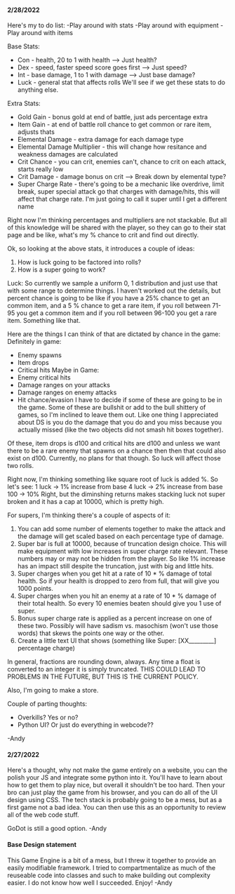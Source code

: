 #### 2/28/2022
Here's my to do list:
-Play around with stats
-Play around with equipment
-Play around with items

Base Stats:
* Con - health, 20 to 1 with health
--> Just health?
* Dex - speed, faster speed score goes first
--> Just speed?
* Int - base damage, 1 to 1 with damage
--> Just base damage?
* Luck - general stat that affects rolls
We'll see if we get these stats to do anything else. 

Extra Stats:
* Gold Gain - bonus gold at end of battle, just ads percentage extra
* Item Gain - at end of battle roll chance to get common or rare item, adjusts thats
* Elemental Damage - extra damage for each damage type
* Elemental Damage Multiplier - this will change how resitance and weakness damages are calculated
* Crit Chance - you can crit, enemies can't, chance to crit on each attack, starts really low
* Crit Damage - damage bonus on crit
--> Break down by elemental type?
* Super Charge Rate - there's going to be a mechanic like overdrive, limit break, super special attack go that charges with damage/hits, this will affect that charge rate. I'm just going to call it super until I get a different name

Right now I'm thinking percentages and multipliers are not stackable. But all of this knowledge will be shared with the player, so they can go to their stat page and be like, what's my % chance to crit and find out directly.


Ok, so looking at the above stats, it introduces a couple of ideas:
1. How is luck going to be factored into rolls?
2. How is a super going to work?

Luck:
So currently we sample a uniform 0, 1 distribution and just use that with some range to determine things. I haven't worked out the details, but percent chance is going to be like if you have a 25% chance to get an common item, and a 5 % chance to get a rare item, if you roll between 71-95 you get a common item and if you roll between 96-100 you get a rare item. Something like that. 

Here are the things I can think of that are dictated by chance in the game:
Definitely in game:
* Enemy spawns
* Item drops
* Critical hits
Maybe in Game:
* Enemy critical hits
* Damage ranges on your attacks
* Damage ranges on enemy attacks
* Hit chance/evasion
I have to decide if some of these are going to be in the game. Some of these are bullshit or add to the bull shittery of games, so I'm inclined to leave them out. Like one thing I appreciated about DS is you do the damage that you do and you miss because you actually missed (like the two objects did not smash hit boxes together).

Of these, item drops is d100 and critical hits are d100 and unless we want there to be a rare enemy that spawns on a chance then then that could also exist on d100. Currently, no plans for that though. So luck will affect those two rolls.

Right now, I'm thinking something like square root of luck is added %. So let's see:
1 luck -> 1% increase from base
4 luck -> 2% increase from base
100 -> 10%
Right, but the diminshing returns makes stacking luck not super broken and it has a cap at 10000, which is pretty high.

For supers, I'm thinking there's a couple of aspects of it:
1. You can add some number of elements together to make the attack and the damage will get scaled based on each percentage type of damage.
2. Super bar is full at 10000, because of truncation design choice. This will make equipment with low increases in super charge rate relevant. These numbers may or may not be hidden from the player. So like 1% increase has an impact still despite the truncation, just with big and little hits.
3. Super charges when you get hit at a rate of 10 * % damage of total health. So if your health is dropped to zero from full, that will give you 1000 points.
4. Super charges when you hit an enemy at a rate of 10 * % damage of their total health. So every 10 enemies beaten should give you 1 use of super.
5. Bonus super charge rate is applied as a percent increase on one of these two. Possibly will have sadism vs. masochism (won't use those words) that skews the points one way or the other.
6. Create a little text UI that shows (something like Super: \[XX_________\] percentage charge)

In general, fractions are rounding down, always. Any time a float is converted to an integer it is simply truncated. THIS COULD LEAD TO PROBLEMS IN THE FUTURE, BUT THIS IS THE CURRENT POLICY.

Also, I'm going to make a store.

Couple of parting thoughts:
* Overkills? Yes or no?
* Python UI? Or just do everything in webcode??


-Andy


#### 2/27/2022
Here's a thought, why not make the game entirely on a website, you can the polish your JS and integrate some python into it. You'll have to learn about how to get them to play nice, but overall it shouldn't be too hard. Then your bro can just play the game from his browser, and you can do all of the UI design using CSS. The tech stack is probably going to be a mess, but as a first game not a bad idea. You can then use this as an opportunity to review all of the web code stuff.

GoDot is still a good option.
-Andy

#### Base Design statement
This Game Engine is a bit of a mess, but I threw it together to provide an
easily modifiable framework. I tried to compartmentalize as much of the
reuseable code into classes and such to make building out complexity easier.
I do not know how well I succeeded. Enjoy!
-Andy